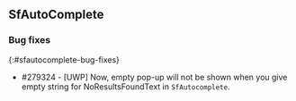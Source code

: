 ## SfAutoComplete

### Bug fixes
{:#sfautocomplete-bug-fixes}

* \#279324 - [UWP] Now, empty pop-up will not be shown when you give empty string for NoResultsFoundText in `SfAutocomplete`.